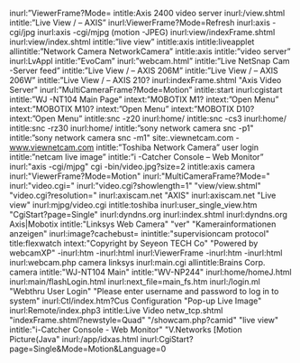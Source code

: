 inurl:”ViewerFrame?Mode=
intitle:Axis 2400 video server
inurl:/view.shtml
intitle:”Live View / – AXIS”
inurl:ViewerFrame?Mode=Refresh
inurl:axis
-cgi/jpg
inurl:axis
-cgi/mjpg (motion
-JPEG)
inurl:view/indexFrame.shtml
inurl:view/index.shtml
intitle:”live view” intitle:axis
intitle:liveapplet
allintitle:”Network Camera NetworkCamera”
intitle:axis intitle:”video server”
inurl:LvAppl
intitle:”EvoCam” inurl:”webcam.html”
intitle:”Live NetSnap Cam
-Server feed”
intitle:”Live View /
– AXIS 206M”
intitle:”Live View /
– AXIS 206W”
intitle:”Live View /
– AXIS 210?
inurl:indexFrame.shtml "Axis Video Server"
inurl:”MultiCameraFrame?Mode=Motion”
intitle:start inurl:cgistart
intitle:”WJ
-NT104 Main Page”
intext:”MOBOTIX M1? intext:”Open Menu”
intext:”MOBOTIX M10? intext:”Open Menu”
intext:”MOBOTIX D10? intext:”Open Menu”
intitle:snc
-z20 inurl:home/
intitle:snc
-cs3 inurl:home/
intitle:snc
-rz30 inurl:home/
intitle:”sony network camera snc
-p1"
intitle:”sony network camera snc
-m1"
site:.viewnetcam.com
-www.viewnetcam.com
intitle:”Toshiba Network Camera” user login
intitle:”netcam live image”
intitle:”i
-Catcher Console
– Web Monitor”
inurl:"axis
-cgi/mjpg"
cgi
-bin/video.jpg?size=2
intitle:axis camera
inurl:"ViewerFrame?Mode=Motion"
inurl:"MultiCameraFrame?Mode="
inurl:"video.cgi="
inurl:"video.cgi?showlength=1"
"view/view.shtml"
"video.cgi?resolution="
inurl:axiscam.net "AXIS"
inurl:axiscam.net "Live view"
inurl:mjpg/video.cgi
intitle:toshiba inurl:user_single_view.htm
"CgiStart?page=Single"
inurl:dyndns.org inurl:index.shtml
inurl:dyndns.org Axis|Mobotix
intitle:"Linksys Web Camera" "ver"
"Kamerainformationen anzeigen"
inurl:image?cachebust=
inintitle:"supervisioncam protocol"
title:flexwatch intext:"Copyright by Seyeon TECH Co"
"Powered by webcamXP" -inurl:htm -inurl:html inurl:ViewerFrame -inurl:htm -inurl:html inurl:webcam.php
camera linksys inurl:main.cgi
allintitle:Brains
Corp. camera
intitle:"WJ-NT104 Main"
intitle:"WV-NP244"
inurl:home/homeJ.html
inurl:main/flashLogin.html
inurl:next_file=main_fs.htm
inurl:/login.ml
"Webthru User Login"
"Please enter username and password to log in to system"
inurl:Ctl/index.htm?Cus
Configuration "Pop-up Live Image"
inurl:Remote/index.php3
intitle:Live Video
netw_tcp.shtml
"indexFrame.shtml?newstyle=Quad"
"/showcam.php?camid"
"live view"
intitle:"i-Catcher Console - Web Monitor"
"V.Networks [Motion Picture(Java"
inurl:/app/idxas.html
inurl:CgiStart?page=Single&Mode=Motion&Language=0